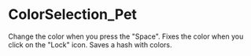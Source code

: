 # ColorSelection_Pet
Change the color when you press the "Space". Fixes the color when you click on the "Lock" icon. Saves a hash with colors.
